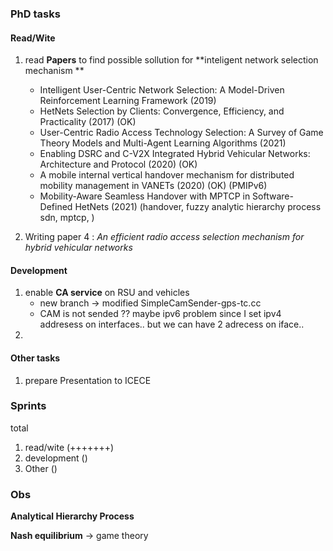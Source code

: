 


### PhD tasks 

#### Read/Wite
1. read **Papers** to find possible sollution for **inteligent network selection mechanism **
	* Intelligent User-Centric Network Selection: A Model-Driven Reinforcement Learning Framework (2019)
	* HetNets Selection by Clients: Convergence, Efficiency, and Practicality (2017) (OK)
	* User-Centric Radio Access Technology Selection: A Survey of Game Theory Models and Multi-Agent Learning Algorithms (2021)
	* Enabling DSRC and C-V2X Integrated Hybrid Vehicular Networks: Architecture and Protocol (2020) (OK)
	* A mobile internal vertical handover mechanism for distributed mobility management in VANETs (2020) (OK) (PMIPv6) 
	* Mobility-Aware Seamless Handover with MPTCP in Software-Defined HetNets (2021) (handover, fuzzy analytic hierarchy process sdn, mptcp, )

2. Writing paper 4 : _An efficient radio access selection mechanism for hybrid vehicular networks_  

#### Development

1. enable **CA service** on RSU and vehicles 
	* new branch -> modified SimpleCamSender-gps-tc.cc 
	* CAM is not sended  ?? maybe ipv6 problem since I set ipv4 addresess on interfaces.. but we can have 2 adrecess on iface.. 	 	
2.


#### Other tasks 
1. prepare Presentation to ICECE 


### Sprints

total 

1. read/wite    (+++++++)  
2. development  ()
3. Other	() 


### Obs

**Analytical Hierarchy Process**

**Nash equilibrium** -> game theory  



